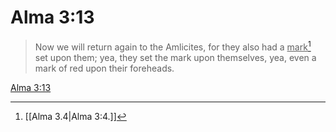 # Alma 3:13

> Now we will return again to the Amlicites, for they also had a <u>mark</u>[^a] set upon them; yea, they set the mark upon themselves, yea, even a mark of red upon their foreheads.

[Alma 3:13](https://www.churchofjesuschrist.org/study/scriptures/bofm/alma/3?lang=eng&id=p13#p13)


[^a]: [[Alma 3.4|Alma 3:4.]]
